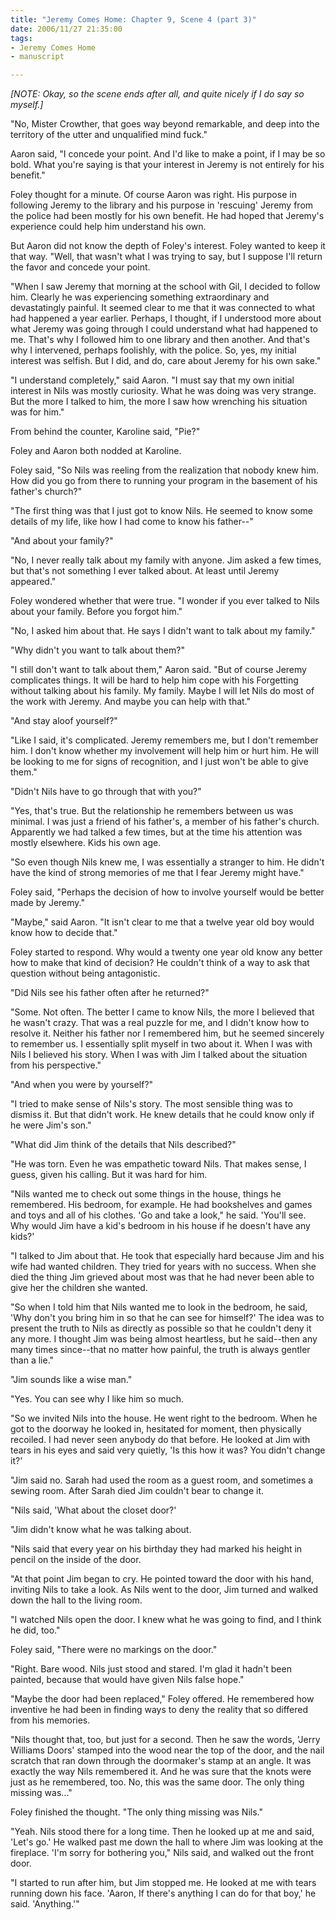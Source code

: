 ```yaml
--- 
title: "Jeremy Comes Home: Chapter 9, Scene 4 (part 3)"
date: 2006/11/27 21:35:00
tags: 
- Jeremy Comes Home
- manuscript

---
```


<em>[NOTE:  Okay, so the scene ends after all, and quite nicely if I do say so myself.]</em>

"No, Mister Crowther, that goes way beyond remarkable, and deep into the territory of the utter and unqualified mind fuck."

Aaron said, "I concede your point.  And I'd like to make a point, if I may be so bold.  What you're saying is that your interest in Jeremy is not entirely for his benefit."

Foley thought for a minute.  Of course Aaron was right.  His purpose in following Jeremy to the library and his purpose in 'rescuing' Jeremy from the police had been mostly for his own benefit.  He had hoped that Jeremy's experience could help him understand his own.

But Aaron did not know the depth of Foley's interest.  Foley wanted to keep it that way.  "Well, that wasn't what I was trying to say, but I suppose I'll return the favor and concede your point.

"When I saw Jeremy that morning at the school with Gil, I decided to follow him.  Clearly he was experiencing something extraordinary and devastatingly painful.  It seemed clear to me that it was connected to what had happened a year earlier.  Perhaps, I thought, if I understood more about what Jeremy was going through I could understand what had happened to me.  That's why I followed him to one library and then another.  And that's why I intervened, perhaps foolishly, with the police.  So, yes, my initial interest was selfish.  But I did, and do, care about Jeremy for his own sake."

"I understand completely," said Aaron.  "I must say that my own initial interest in Nils was mostly curiosity.  What he was doing was very strange.  But the more I talked to him, the more I saw how wrenching his situation was for him."

From behind the counter, Karoline said, "Pie?"

Foley and Aaron both nodded at Karoline.

Foley said, "So Nils was reeling from the realization that nobody knew him.  How did you go from there to running your program in the basement of his father's church?"

"The first thing was that I just got to know Nils.  He seemed to know some details of my life, like how I had come to know his father--"

"And about your family?"

"No, I never really talk about my family with anyone.  Jim asked a few times, but that's not something I ever talked about.  At least until Jeremy appeared."

Foley wondered whether that were true.  "I wonder if you ever talked to Nils about your family.  Before you forgot him."

"No, I asked him about that.  He says I didn't want to talk about my family."

"Why didn't you want to talk about them?"

"I still don't want to talk about them," Aaron said.  "But of course Jeremy complicates things.  It will be hard to help him cope with his Forgetting without talking about his family.  My family.  Maybe I will let Nils do most of the work with Jeremy.  And maybe you can help with that."

"And stay aloof yourself?"

"Like I said, it's complicated.  Jeremy remembers me, but I don't remember him.  I don't know whether my involvement will help him or hurt him.  He will be looking to me for signs of recognition, and I just won't be able to give them."

"Didn't Nils have to go through that with you?"

"Yes, that's true.  But the relationship he remembers between us was minimal.  I was just a friend of his father's, a member of his father's church.  Apparently we had talked a few times, but at the time his attention was mostly elsewhere.  Kids his own age.

"So even though Nils knew me, I was essentially a stranger to him.  He didn't have the kind of strong memories of me that I fear Jeremy might have."

Foley said, "Perhaps the decision of how to involve yourself would be better made by Jeremy."

"Maybe," said Aaron.  "It isn't clear to me that a twelve year old boy would know how to decide that."

Foley started to respond.  Why would a twenty one year old know any better how to make that kind of decision?  He couldn't think of a way to ask that question without being antagonistic.

"Did Nils see his father often after he returned?"

"Some.  Not often.  The better I came to know Nils, the more I believed that he wasn't crazy.  That was a real puzzle for me, and I didn't know how to resolve it.  Neither his father nor I remembered him, but he seemed sincerely to remember us.  I essentially split myself in two about it.  When I was with Nils I believed his story.  When I was with Jim I talked about the situation from his perspective."

"And when you were by yourself?"

"I tried to make sense of Nils's story.  The most sensible thing was to dismiss it.  But that didn't work.  He knew details that he could know only if he were Jim's son."

"What did Jim think of the details that Nils described?"

"He was torn.  Even he was empathetic toward Nils.  That makes sense, I guess, given his calling.  But it was hard for him.

"Nils wanted me to check out some things in the house, things he remembered.  His bedroom, for example.  He had bookshelves and games and toys and all of his clothes.  'Go and take a look," he said.  'You'll see.  Why would Jim have a kid's bedroom in his house if he doesn't have any kids?'

"I talked to Jim about that.  He took that especially hard because Jim and his wife had wanted children.  They tried for years with no success.  When she died the thing Jim grieved about most was that he had never been able to give her the children she wanted.

"So when I told him that Nils wanted me to look in the bedroom, he said, 'Why don't you bring him in so that he can see for himself?'  The idea was to present the truth to Nils as directly as possible so that he couldn't deny it any more.  I thought Jim was being almost heartless, but he said--then any many times since--that no matter how painful, the truth is always gentler than a lie."

"Jim sounds like a wise man."

"Yes.  You can see why I like him so much.

"So we invited Nils into the house.  He went right to the bedroom.  When he got to the doorway he looked in, hesitated for moment, then physically recoiled.  I had never seen anybody do that before.  He looked at Jim with tears in his eyes and said very quietly, 'Is this how it was?  You didn't change it?'

"Jim said no.  Sarah had used the room as a guest room, and sometimes a sewing room.  After Sarah died Jim couldn't bear to change it.

"Nils said, 'What about the closet door?'

"Jim didn't know what he was talking about.

"Nils said that every year on his birthday they had marked his height in pencil on the inside of the door.

"At that point Jim began to cry.  He pointed toward the door with his hand, inviting Nils to take a look.  As Nils went to the door, Jim turned and walked down the hall to the living room.

"I watched Nils open the door.  I knew what he was going to find, and I think he did, too."

Foley said, "There were no markings on the door."

"Right.  Bare wood.  Nils just stood and stared.  I'm glad it hadn't been painted, because that would have given Nils false hope."

"Maybe the door had been replaced," Foley offered.  He remembered how inventive he had been in finding ways to deny the reality that so differed from his memories.

"Nils thought that, too, but just for a second.  Then he saw the words, 'Jerry Williams Doors' stamped into the wood near the top of the door, and the nail scratch that ran down through the doormaker's stamp at an angle.  It was exactly the way Nils remembered it.  And he was sure that the knots were just as he remembered, too.  No, this was the same door.  The only thing missing was..."

Foley finished the thought.  "The only thing missing was Nils."

"Yeah.  Nils stood there for a long time.  Then he looked up at me and said, 'Let's go.'  He walked past me down the hall to where Jim was looking at the fireplace.  'I'm sorry for bothering you," Nils said, and walked out the front door.

"I started to run after him, but Jim stopped me.  He looked at me with tears running down his face.  'Aaron, If there's anything I can do for that boy,' he said.  'Anything.'"
